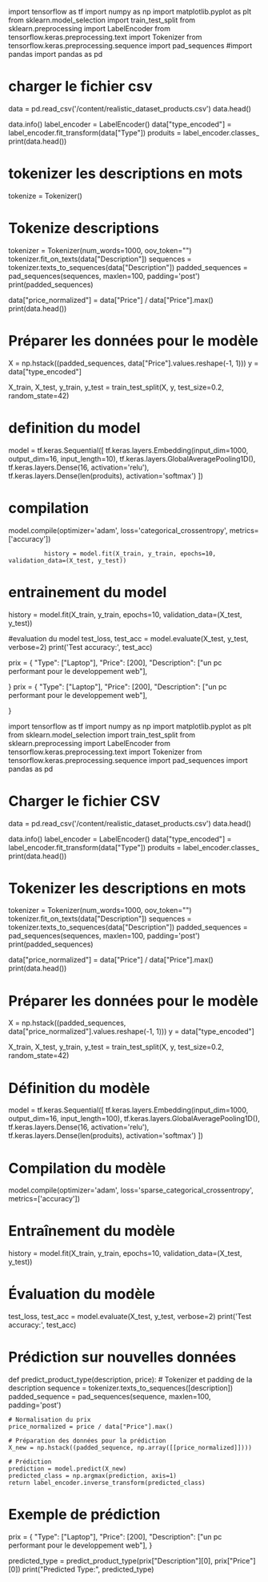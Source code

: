 import tensorflow as tf
import numpy as np
import matplotlib.pyplot as plt
from sklearn.model_selection import train_test_split
from sklearn.preprocessing import LabelEncoder
from tensorflow.keras.preprocessing.text import Tokenizer
from tensorflow.keras.preprocessing.sequence import pad_sequences
#import pandas
import pandas as pd

# charger le fichier csv
data = pd.read_csv('/content/realistic_dataset_products.csv')
data.head()



data.info()
label_encoder = LabelEncoder()
data["type_encoded"] = label_encoder.fit_transform(data["Type"])
produits = label_encoder.classes_
print(data.head())

# tokenizer les descriptions en mots
tokenize = Tokenizer()
# Tokenize descriptions
tokenizer = Tokenizer(num_words=1000, oov_token="<OOV>")
tokenizer.fit_on_texts(data["Description"])
sequences = tokenizer.texts_to_sequences(data["Description"])
padded_sequences = pad_sequences(sequences, maxlen=100, padding='post')
print(padded_sequences)

data["price_normalized"] = data["Price"] / data["Price"].max()
print(data.head())

# Préparer les données pour le modèle
X = np.hstack((padded_sequences, data["Price"].values.reshape(-1, 1)))
y = data["type_encoded"]

X_train, X_test, y_train, y_test = train_test_split(X, y, test_size=0.2, random_state=42)


# definition du model
model = tf.keras.Sequential([
    tf.keras.layers.Embedding(input_dim=1000, output_dim=16, input_length=10),
    tf.keras.layers.GlobalAveragePooling1D(),
    tf.keras.layers.Dense(16, activation='relu'),
    tf.keras.layers.Dense(len(produits), activation='softmax')
])
# compilation
model.compile(optimizer='adam',
              loss='categorical_crossentropy',
              metrics=['accuracy'])

              history = model.fit(X_train, y_train, epochs=10, validation_data=(X_test, y_test))
# entrainement du model
history = model.fit(X_train, y_train, epochs=10, validation_data=(X_test, y_test))

#evaluation du model
test_loss, test_acc = model.evaluate(X_test, y_test, verbose=2)
print('Test accuracy:', test_acc)

prix = {
    "Type": ["Laptop"],
    "Price": [200],
    "Description": ["un pc performant pour le developpement web"],
    
}
prix = {
    "Type": ["Laptop"],
    "Price": [200],
    "Description": ["un pc performant pour le developpement web"],
    
}
















import tensorflow as tf
import numpy as np
import matplotlib.pyplot as plt
from sklearn.model_selection import train_test_split
from sklearn.preprocessing import LabelEncoder
from tensorflow.keras.preprocessing.text import Tokenizer
from tensorflow.keras.preprocessing.sequence import pad_sequences
import pandas as pd

# Charger le fichier CSV
data = pd.read_csv('/content/realistic_dataset_products.csv')
data.head()

data.info()
label_encoder = LabelEncoder()
data["type_encoded"] = label_encoder.fit_transform(data["Type"])
produits = label_encoder.classes_
print(data.head())

# Tokenizer les descriptions en mots
tokenizer = Tokenizer(num_words=1000, oov_token="<OOV>")
tokenizer.fit_on_texts(data["Description"])
sequences = tokenizer.texts_to_sequences(data["Description"])
padded_sequences = pad_sequences(sequences, maxlen=100, padding='post')
print(padded_sequences)

data["price_normalized"] = data["Price"] / data["Price"].max()
print(data.head())

# Préparer les données pour le modèle
X = np.hstack((padded_sequences, data["price_normalized"].values.reshape(-1, 1)))
y = data["type_encoded"]

X_train, X_test, y_train, y_test = train_test_split(X, y, test_size=0.2, random_state=42)

# Définition du modèle
model = tf.keras.Sequential([
    tf.keras.layers.Embedding(input_dim=1000, output_dim=16, input_length=100),
    tf.keras.layers.GlobalAveragePooling1D(),
    tf.keras.layers.Dense(16, activation='relu'),
    tf.keras.layers.Dense(len(produits), activation='softmax')
])

# Compilation du modèle
model.compile(optimizer='adam',
              loss='sparse_categorical_crossentropy',
              metrics=['accuracy'])

# Entraînement du modèle
history = model.fit(X_train, y_train, epochs=10, validation_data=(X_test, y_test))

# Évaluation du modèle
test_loss, test_acc = model.evaluate(X_test, y_test, verbose=2)
print('Test accuracy:', test_acc)

# Prédiction sur nouvelles données
def predict_product_type(description, price):
    # Tokenizer et padding de la description
    sequence = tokenizer.texts_to_sequences([description])
    padded_sequence = pad_sequences(sequence, maxlen=100, padding='post')

    # Normalisation du prix
    price_normalized = price / data["Price"].max()

    # Préparation des données pour la prédiction
    X_new = np.hstack((padded_sequence, np.array([[price_normalized]])))

    # Prédiction
    prediction = model.predict(X_new)
    predicted_class = np.argmax(prediction, axis=1)
    return label_encoder.inverse_transform(predicted_class)

# Exemple de prédiction
prix = {
    "Type": ["Laptop"],
    "Price": [200],
    "Description": ["un pc performant pour le developpement web"],
}

predicted_type = predict_product_type(prix["Description"][0], prix["Price"][0])
print("Predicted Type:", predicted_type)
